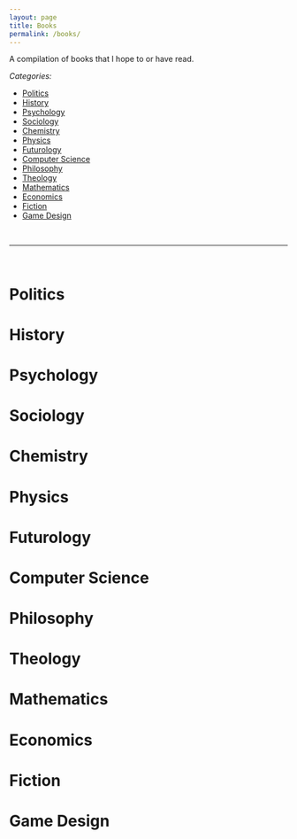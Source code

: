 ```yaml
---
layout: page
title: Books
permalink: /books/
---
```


A compilation of books that I hope to or have read.

_Categories:_

- [Politics](#political)
- [History](#history)
- [Psychology](#psychology)
- [Sociology](#sociology)
- [Chemistry](#chemistry)
- [Physics](#physics)
- [Futurology](#futurology)
- [Computer Science](#computer-science)
- [Philosophy](#philosophy)
- [Theology](#theology)
- [Mathematics](#mathematics)
- [Economics](#economics)
- [Fiction](#fiction)
- [Game Design](#game-design)

<br>
<hr>
<br>

# Politics

# History

# Psychology

# Sociology

# Chemistry

# Physics

# Futurology

# Computer Science

# Philosophy

# Theology

# Mathematics

# Economics

# Fiction

# Game Design
